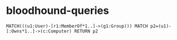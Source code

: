 # bloodhound-queries

```
MATCH(((u1:User)-[r1:MemberOf*1..]->(g1:Group))) MATCH p2=(u1)-[:Owns*1..]->(c:Computer) RETURN p2
```
